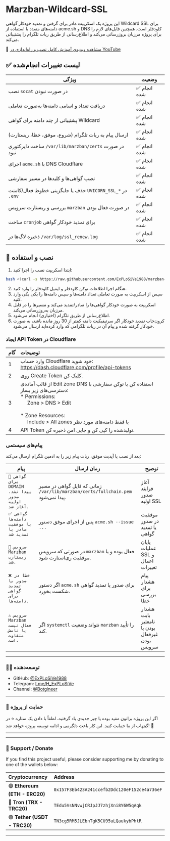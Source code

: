 # Marzban-Wildcard-SSL

این پروژه یک اسکریپت مادر برای گرفتن و تمدید خودکار گواهی Wildcard SSL برای دامنه‌های متعدد با استفاده از acme.sh و DNS کلودفلر است. همچنین فایل‌های لازم را برای پروژه مرزبان بروزرسانی می‌کند و اطلاع‌رسانی از طریق ربات تلگرام را پشتیبانی می‌کند.

🎥 [مشاهده ویدیوی آموزش کامل نصب و راه‌اندازی در YouTube](https://www.youtube.com/watch?v=5-RiZ1qNT90)

## ✅ لیست تغییرات انجام‌شده

| ویژگی | وضعیت |
|-------|--------|
| نصب `socat` در صورت نبودن | ✅ انجام شده |
| دریافت تعداد و اسامی دامنه‌ها به‌صورت تعاملی | ✅ انجام شده |
| پشتیبانی از چند دامنه برای گواهی Wildcard | ✅ انجام شده |
| ارسال پیام به ربات تلگرام (شروع، موفق، خطا، ریستارت) | ✅ انجام شده |
| ساخت دایرکتوری `/var/lib/marzban/certs` در صورت نبود | ✅ انجام شده |
| اجرای `acme.sh` با DNS Cloudflare | ✅ انجام شده |
| نصب گواهی‌ها و کلیدها در مسیر سفارشی | ✅ انجام شده |
| حذف یا جایگزینی خطوط فعال/کامنت `UVICORN_SSL_*` در `.env` | ✅ انجام شده |
| بررسی و ریستارت سرویس `marzban` در صورت فعال بودن | ✅ انجام شده |
| ساخت `cronjob` برای تمدید خودکار گواهی | ✅ انجام شده |
| ذخیره لاگ‌ها در `/var/log/ssl_renew.log` | ✅ انجام شده |


## 🚀 نصب و استفاده

1. ابتدا اسکریپت نصب را اجرا کنید:
```bash
bash <(curl -s https://raw.githubusercontent.com/ExPLoSiVe1988/marzban-wildcard-ssl/main/install.sh)
```
2. هنگام اجرا اطلاعات توکن کلودفلر و ایمیل کلودفلر را وارد کنید.  
3. سپس از اسکریپت به صورت تعاملی تعداد دامنه‌ها و سپس دامنه‌ها را یکی یکی وارد کنید.  
4. اسکریپت به صورت خودکار گواهی‌ها را صادر/تمدید می‌کند و مسیرها را در فایل مرزبان به‌روزرسانی می‌کند.  
5. اطلاع‌رسانی از طریق تلگرام (اختیاری) انجام می‌شود.  
6. کرون‌جاب تمدید خودکار اگر سرتیفیکیت دامنه کمتر از 30 روز مانده باشد، به صورت خودکار گرفته شده و پیام آن در ربات تلگرامی که وارد کرده‌اید ارسال می‌شود.

### ایجاد API Token در Cloudflare
| گام | توضیحات |
|:---|:---|
| 1 | وارد حساب Cloudflare خود شوید: https://dash.cloudflare.com/profile/api-tokens |
| 2 | روی Create Token کلیک کن. |
| 3 | از قالب آماده‌ی Edit zone DNS استفاده کن یا توکن سفارشی با دسترسی‌های زیر بساز: <br> * Permissions: <br> &nbsp;&nbsp;&nbsp;&nbsp; Zone > DNS > Edit <br> &nbsp;&nbsp;&nbsp;&nbsp; <br> * Zone Resources: <br> &nbsp;&nbsp;&nbsp;&nbsp; Include > All zones یا فقط دامنه‌های مورد نظر |
| 4 | API Token تولیدشده را کپی کن و جایی امن ذخیره کن. |



### پیام‌های سیستمی

بعد از نصب یا آپدیت موفق، ربات پیام زیر را به ادمین تلگرام ارسال می‌کند:

| پیام                                                 | زمان ارسال                                                                       | توضیح                                         |
| ---------------------------------------------------- | -------------------------------------------------------------------------------- | --------------------------------------------- |
| `📄 گواهی برای DOMAIN پیدا نشد. صدور اولیه آغاز شد.` | زمانی که فایل گواهی در مسیر `/var/lib/marzban/certs/fullchain.pem` پیدا نمی‌شود. | آغاز فرایند صدور اولیه SSL                    |
| `✅ گواهی دامنه‌ها با موفقیت صادر یا تمدید شد`               | پس از اجرای موفق دستور `acme.sh --issue ...`                                     | موفقیت در صدور یا تمدید گواهی                 |
| `🔄 سرویس Marzban ریستارت شد.`                       | در صورتی که سرویس `marzban` فعال بوده و با موفقیت ری‌استارت شود.                 | پایان عملیات SSL و اعمال تغییرات              |
| `❌ خطا در صدور یا تمدید گواهی برای دامنه‌ها.`        | اگر دستور `acme.sh` برای صدور یا تمدید گواهی شکست بخورد.                         | پیام هشدار برای بررسی خطا                     |
| `⚠️ سرویس Marzban فعال نیست یا نامش متفاوت است.`     | اگر `systemctl` نتواند وضعیت `marzban` را تأیید کند.                             | هشدار بابت نامعتبر بودن یا غیرفعال بودن سرویس |


-----

### 👨‍💻 توسعه‌دهنده

  * GitHub: [@ExPLoSiVe1988](https://github.com/ExPLoSiVe1988)
  * Telegram: [t.me/H\_ExPLoSiVe](https://t.me/H_ExPLoSiVe)
*   Channel: [@Botgineer](https://t.me/Botgineer)

-----

### 🌟 حمایت از پروژه

اگر این پروژه براتون مفید بوده یا چیز جدیدی یاد گرفتید، لطفاً با دادن یک ستاره ⭐ در گیتهاب از ما حمایت کنید.
این کار باعث دلگرمی و ادامه توسعه پروژه خواهد شد! 🙏

-----

-----

### 💖 Support / Donate

If you find this project useful, please consider supporting me by donating to one of the wallets below:

| Cryptocurrency | Address |
|:---|:---|
| 🟣 **Ethereum (ETH - ERC20)** | `0x157F3Eb423A241ccefb2Ddc120eF152ce4a736eF` |
| 🔵 **Tron (TRX - TRC20)** | `TEdu5VsNNvwjCRJpJJ7zhjXni8Y6W5qAqk` |
| 🟢 **Tether (USDT - TRC20)** | `TN3cg5RM5JLEbnTgK5CU95uLQaukybPhtR` |

-----
